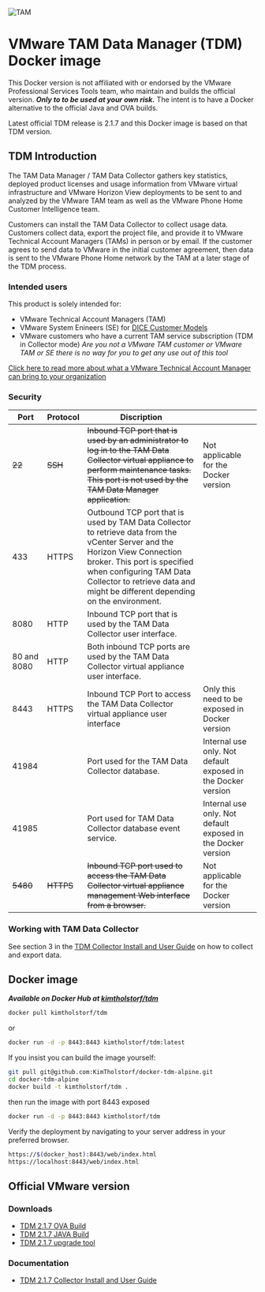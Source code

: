 ![TAM][logo]
# VMware TAM Data Manager (TDM) Docker image
This Docker version is not affiliated with or endorsed by the VMware Professional Services Tools team, who maintain and builds the official version.
***Only to to be used at your own risk.*** The intent is to have a Docker alternative to the official Java and OVA builds.

Latest official TDM release is 2.1.7 and this Docker image is based on that TDM version.

## TDM Introduction
The TAM Data Manager / TAM Data Collector gathers key statistics, deployed product licenses and usage information from VMware virtual infrastructure and VMware Horizon View deployments to be sent to and analyzed by the VMware TAM team as well as the VMware Phone Home Customer Intelligence team.

Customers can install the TAM Data Collector to collect usage data. Customers collect data, export the project file, and provide it to VMware Technical Account Managers (TAMs) in person or by email. If the customer agrees to send data to VMware in the initial customer agreement, then data is sent to the VMware Phone Home network by the TAM at a later stage of the TDM process.

### Intended users
This product is solely intended for: 
- VMware Technical Account Managers (TAM)
- VMware System Enineers (SE) for [DICE Customer Models](http://dicevm.com)
- VMware customers who have a current TAM service subscription (TDM in Collector mode)
*Are you not a VMware TAM customer or VMware TAM or SE there is no way for you to get any use out of this tool*

[Click here to read more about what a VMware Technical Account Manager can bring to your organization](https://www.vmware.com/professional-services/optimization-advocacy.html)

### Security

| Port | Protocol | Discription |  |
| ------ | ------ | ------ | ------ |
| ~~22~~ | ~~SSH~~ | ~~Inbound TCP port that is used by an administrator to log in to the TAM Data Collector virtual appliance to perform maintenance tasks. This port is not used by the TAM Data Manager application.~~ | Not applicable for the Docker version  |
| 433 | HTTPS | Outbound TCP port that is used by TAM Data Collector to retrieve data from the vCenter Server and the Horizon View Connection broker. This port is specified when configuring TAM Data Collector to retrieve data and might be different depending on the environment. |  |
| 8080 | HTTP | Inbound TCP port that is used by the TAM Data Collector user interface. |  |
| 80 and 8080 | HTTP | Both inbound TCP ports are used by the TAM Data Collector virtual appliance user interface. |  |
| 8443 | HTTPS | Inbound TCP Port to access the TAM Data Collector virtual appliance user interface | Only this need to be exposed in Docker version |
| 41984 |  | Port used for the TAM Data Collector database. | Internal use only. Not default exposed in the Docker version  |
| 41985 |  | Port used for TAM Data Collector database event service. | Internal use only. Not default exposed in the Docker version  |
| ~~5480~~ | ~~HTTPS~~ | ~~Inbound TCP port used to access the TAM Data Collector virtual appliance management Web interface from a browser.~~ | Not applicable for the Docker version  |

### Working with TAM Data Collector
See section 3 in the [TDM Collector Install and User Guide](http://ftpsite.vmware.com/download/rlspsrl/tdm/2.1.7/vmware_tam_data_collector_user_guide.pdf) on how to collect and export data.

## Docker image

***Available on Docker Hub at [kimtholstorf/tdm](https://hub.docker.com/r/kimtholstorf/tdm/)***
```sh
docker pull kimtholstorf/tdm
```
or 
```sh
docker run -d -p 8443:8443 kimtholstorf/tdm:latest
```
If you insist you can build the image yourself:
```sh
git pull git@github.com:KimTholstorf/docker-tdm-alpine.git
cd docker-tdm-alpine
docker build -t kimtholstorf/tdm .
```
then run the image with port 8443 exposed
```sh
docker run -d -p 8443:8443 kimtholstorf/tdm
```
Verify the deployment by navigating to your server address in your preferred browser.

```sh
https://$(docker_host):8443/web/index.html
https://localhost:8443/web/index.html
```

## Official VMware version
### Downloads
- [TDM 2.1.7 OVA Build](http://ftpsite.vmware.com/download/rlspsrl/tdm/2.1.7/GA/tdm-PRODUCTION-2.1.7.0-9468226_OVF10.ova)
- [TDM 2.1.7 JAVA Build](http://ftpsite.vmware.com/download/rlspsrl/tdm/2.1.7/GA/tdm-2.1.7-GA-build-9468226-Java-PRODUCTION.zip)
- [TDM 2.1.7 upgrade tool](http://ftpsite.vmware.com/download/rlspsrl/tdm/2.1.7/GA/tdm-2.1.7-GA-upgrade-tool-9468226-PRODUCTION.jar)
### Documentation
- [TDM 2.1.7 Collector Install and User Guide](http://ftpsite.vmware.com/download/rlspsrl/tdm/2.1.7/vmware_tam_data_collector_user_guide.pdf)


[logo]: https://blogs.vmware.com/services-education-insights/files/2017/02/TAM_Medium.jpg